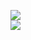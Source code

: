 [![](https://img.shields.io/badge/Made%20With-Github%20Spray-lightgrey.svg?style=for-the-badge&logo=github)](https://github.com/Annihil/github-spray#7017)  
[![](https://i.imgur.com/2DrTn0Z.gif)](https://github.com/Annihil/github-spray)